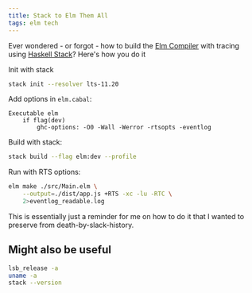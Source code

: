 ```yaml
---
title: Stack to Elm Them All
tags: elm tech
---
```


Ever wondered - or forgot - how to build the [Elm Compiler](https://github.com/elm/compiler) with tracing using [Haskell Stack](https://docs.haskellstack.org)? Here's how you do it

Init with stack

```bash
stack init --resolver lts-11.20
```

Add options in `elm.cabal`:

    Executable elm
        if flag(dev)
            ghc-options: -O0 -Wall -Werror -rtsopts -eventlog

Build with stack:

```bash
stack build --flag elm:dev --profile
```

Run with RTS options:

```bash
elm make ./src/Main.elm \
    --output=./dist/app.js +RTS -xc -lu -RTC \
    2>eventlog_readable.log
```

This is essentially just a reminder for me on how to do it that I wanted to preserve from death-by-slack-history.

## Might also be useful

```bash
lsb_release -a
uname -a
stack --version
```
